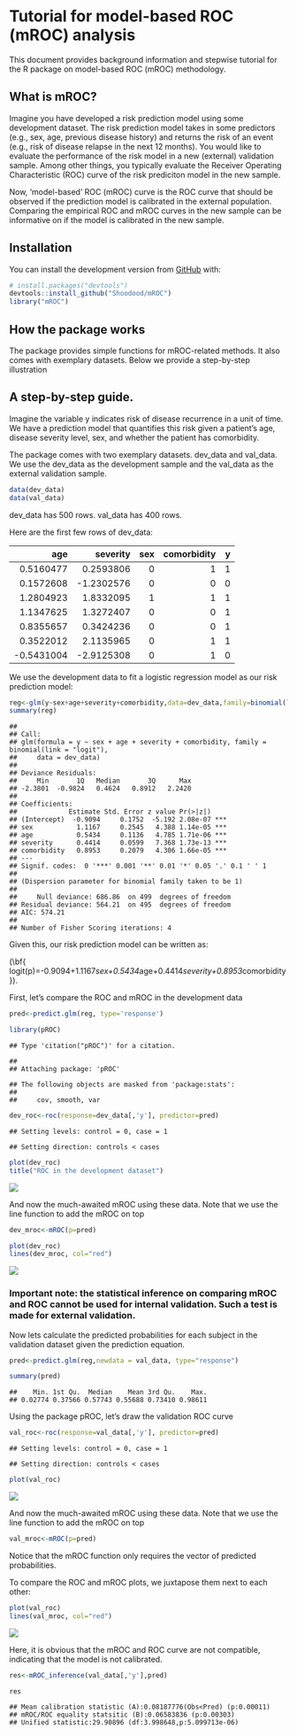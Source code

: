 Tutorial for model-based ROC (mROC) analysis
================

This document provides background information and stepwise tutorial for
the R package on model-based ROC (mROC) methodology.

## What is mROC?

Imagine you have developed a risk prediction model using some
development dataset. The risk prediction model takes in some predictors
(e.g., sex, age, previous disease history) and returns the risk of an
event (e.g., risk of disease relapse in the next 12 months). You would
like to evaluate the performance of the risk model in a new (external)
validation sample. Among other things, you typically evaluate the
Receiver Operating Characteristic (ROC) curve of the risk prediciton
model in the new sample.

Now, ‘model-based’ ROC (mROC) curve is the ROC curve that should be
observed if the prediction model is calibrated in the external
population. Comparing the empirical ROC and mROC curves in the new
sample can be informative on if the model is calibrated in the new
sample.

## Installation

You can install the development version from
[GitHub](https://github.com/) with:

``` r
# install.packages("devtools")
devtools::install_github("Shoodood/mROC")
library("mROC")
```

## How the package works

The package provides simple functions for mROC-related methods. It also
comes with exemplary datasets. Below we provide a step-by-step
illustration

## A step-by-step guide.

Imagine the variable y indicates risk of disease recurrence in a unit of
time. We have a prediction model that quantifies this risk given a
patient’s age, disease severity level, sex, and whether the patient has
comorbidity.

The package comes with two exemplary datasets. dev\_data and val\_data.
We use the dev\_data as the development sample and the val\_data as the
external validation sample.

``` r
data(dev_data)
data(val_data)
```

dev\_data has 500 rows. val\_data has 400 rows.

Here are the first few rows of dev\_data:

|         age |    severity | sex | comorbidity | y |
| ----------: | ----------: | --: | ----------: | -: |
|   0.5160477 |   0.2593806 |   0 |           1 | 1 |
|   0.1572608 | \-1.2302576 |   0 |           0 | 0 |
|   1.2804923 |   1.8332095 |   1 |           1 | 1 |
|   1.1347625 |   1.3272407 |   0 |           0 | 1 |
|   0.8355657 |   0.3424236 |   0 |           0 | 1 |
|   0.3522012 |   2.1135965 |   0 |           1 | 1 |
| \-0.5431004 | \-2.9125308 |   0 |           1 | 0 |

We use the development data to fit a logistic regression model as our
risk prediction model:

``` r
reg<-glm(y~sex+age+severity+comorbidity,data=dev_data,family=binomial(link="logit"))
summary(reg)
```

    ## 
    ## Call:
    ## glm(formula = y ~ sex + age + severity + comorbidity, family = binomial(link = "logit"), 
    ##     data = dev_data)
    ## 
    ## Deviance Residuals: 
    ##     Min       1Q   Median       3Q      Max  
    ## -2.3801  -0.9824   0.4624   0.8912   2.2420  
    ## 
    ## Coefficients:
    ##             Estimate Std. Error z value Pr(>|z|)    
    ## (Intercept)  -0.9094     0.1752  -5.192 2.08e-07 ***
    ## sex           1.1167     0.2545   4.388 1.14e-05 ***
    ## age           0.5434     0.1136   4.785 1.71e-06 ***
    ## severity      0.4414     0.0599   7.368 1.73e-13 ***
    ## comorbidity   0.8953     0.2079   4.306 1.66e-05 ***
    ## ---
    ## Signif. codes:  0 '***' 0.001 '**' 0.01 '*' 0.05 '.' 0.1 ' ' 1
    ## 
    ## (Dispersion parameter for binomial family taken to be 1)
    ## 
    ##     Null deviance: 686.86  on 499  degrees of freedom
    ## Residual deviance: 564.21  on 495  degrees of freedom
    ## AIC: 574.21
    ## 
    ## Number of Fisher Scoring iterations: 4

Given this, our risk prediction model can be written as:

\(\bf{ logit(p)=-0.9094+1.1167*sex+0.5434*age+0.4414*severity+0.8953*comorbidity}\).

First, let’s compare the ROC and mROC in the development data

``` r
pred<-predict.glm(reg, type='response')

library(pROC)
```

    ## Type 'citation("pROC")' for a citation.

    ## 
    ## Attaching package: 'pROC'

    ## The following objects are masked from 'package:stats':
    ## 
    ##     cov, smooth, var

``` r
dev_roc<-roc(response=dev_data[,'y'], predictor=pred)
```

    ## Setting levels: control = 0, case = 1

    ## Setting direction: controls < cases

``` r
plot(dev_roc)
title("ROC in the development dataset")
```

![](README_files/figure-gfm/unnamed-chunk-5-1.png)<!-- -->

And now the much-awaited mROC using these data. Note that we use the
line function to add the mROC on top

``` r
dev_mroc<-mROC(p=pred)
```

``` r
plot(dev_roc)
lines(dev_mroc, col="red")
```

![](README_files/figure-gfm/unnamed-chunk-7-1.png)<!-- -->

### Important note: the statistical inference on comparing mROC and ROC cannot be used for internal validation. Such a test is made for external validation.

Now lets calculate the predicted probabilities for each subject in the
validation dataset given the prediction equation.

``` r
pred<-predict.glm(reg,newdata = val_data, type="response")

summary(pred)
```

    ##    Min. 1st Qu.  Median    Mean 3rd Qu.    Max. 
    ## 0.02774 0.37566 0.57743 0.55688 0.73410 0.98611

Using the package pROC, let’s draw the validation ROC curve

``` r
val_roc<-roc(response=val_data[,'y'], predictor=pred)
```

    ## Setting levels: control = 0, case = 1

    ## Setting direction: controls < cases

``` r
plot(val_roc)
```

![](README_files/figure-gfm/unnamed-chunk-9-1.png)<!-- -->

And now the much-awaited mROC using these data. Note that we use the
line function to add the mROC on top

``` r
val_mroc<-mROC(p=pred)
```

Notice that the mROC function only requires the vector of predicted
probabilities.

To compare the ROC and mROC plots, we juxtapose them next to each other:

``` r
plot(val_roc)
lines(val_mroc, col="red")
```

![](README_files/figure-gfm/unnamed-chunk-11-1.png)<!-- -->

Here, it is obvious that the mROC and ROC curve are not compatible,
indicating that the model is not calibrated.

``` r
res<-mROC_inference(val_data[,'y'],pred)

res
```

    ## Mean calibration statistic (A):0.08187776(Obs<Pred) (p:0.00011)
    ## mROC/ROC equality statsitic (B):0.06583836 (p:0.00303)
    ## Unified statistic:29.90896 (df:3.998648,p:5.099713e-06)
